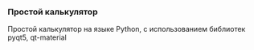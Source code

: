 ### Простой калькулятор
Простой калькулятор на языке Python, с использованием библиотек pyqt5, qt-material
